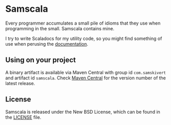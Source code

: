 # Samscala

Every programmer accumulates a small pile of idioms that they use when programming in the small.
Samscala contains mine.

I try to write Scaladocs for my utility code, so you might find something of use when perusing the
[documentation].

## Using on your project

A binary artifact is available via Maven Central with group id `com.samskivert` and artifact id
`samscala`. Check [Maven Central](http://repo2.maven.org/maven2/com/samskivert/samscala) for the
version number of the latest release.

## License

Samscala is released under the New BSD License, which can be found in the [LICENSE] file.

[LICENSE]: https://github.com/samskivert/samscala/blob/master/LICENSE
[documentation]: http://samskivert.github.com/samscala/apidocs/
